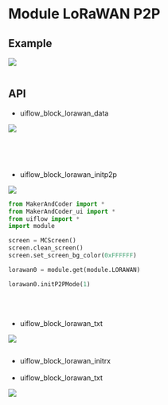 # Module LoRaWAN P2P

## Example

<img class="blockly_svg" src="example.svg">

```python

```

## API
- uiflow_block_lorawan_data
<img class="blockly_svg" src="https://makerandcoder.com/MCLab/blockly/modules/lorawan_p2p/uiflow_block_lorawan_data.svg">

```python

```

<br><br>
- uiflow_block_lorawan_initp2p
<img class="blockly_svg" src="https://makerandcoder.com/MCLab/blockly/modules/lorawan_p2p/uiflow_block_lorawan_initp2p.svg">

```python
from MakerAndCoder import *
from MakerAndCoder_ui import *
from uiflow import *
import module

screen = MCScreen()
screen.clean_screen()
screen.set_screen_bg_color(0xFFFFFF)

lorawan0 = module.get(module.LORAWAN)

lorawan0.initP2PMode(1)
```


<br><br>
- uiflow_block_lorawan_txt
<img class="blockly_svg" src="https://makerandcoder.com/MCLab/blockly/modules/lorawan_p2p/uiflow_block_lorawan_initrx.svg">

```python

```

- uiflow_block_lorawan_initrx
<br><br>
- uiflow_block_lorawan_txt
<img class="blockly_svg" src="https://makerandcoder.com/MCLab/blockly/modules/lorawan_p2p/uiflow_block_lorawan_txt.svg">

```python

```




